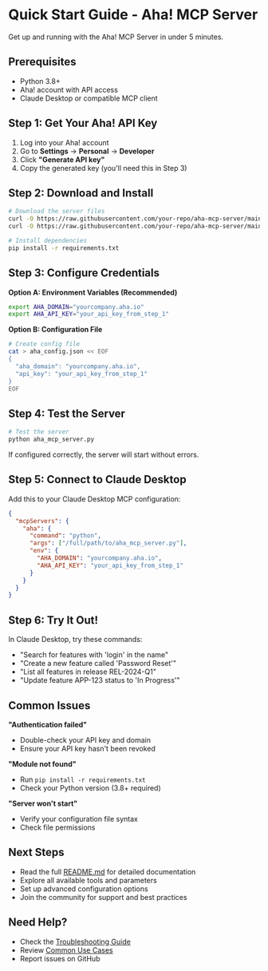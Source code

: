 # Quick Start Guide - Aha! MCP Server

Get up and running with the Aha! MCP Server in under 5 minutes.

## Prerequisites

- Python 3.8+
- Aha! account with API access
- Claude Desktop or compatible MCP client

## Step 1: Get Your Aha! API Key

1. Log into your Aha! account
2. Go to **Settings** → **Personal** → **Developer**
3. Click **"Generate API key"**
4. Copy the generated key (you'll need this in Step 3)

## Step 2: Download and Install

```bash
# Download the server files
curl -O https://raw.githubusercontent.com/your-repo/aha-mcp-server/main/aha_mcp_server.py
curl -O https://raw.githubusercontent.com/your-repo/aha-mcp-server/main/requirements.txt

# Install dependencies
pip install -r requirements.txt
```

## Step 3: Configure Credentials

**Option A: Environment Variables (Recommended)**
```bash
export AHA_DOMAIN="yourcompany.aha.io"
export AHA_API_KEY="your_api_key_from_step_1"
```

**Option B: Configuration File**
```bash
# Create config file
cat > aha_config.json << EOF
{
  "aha_domain": "yourcompany.aha.io",
  "api_key": "your_api_key_from_step_1"
}
EOF
```

## Step 4: Test the Server

```bash
# Test the server
python aha_mcp_server.py
```

If configured correctly, the server will start without errors.

## Step 5: Connect to Claude Desktop

Add this to your Claude Desktop MCP configuration:

```json
{
  "mcpServers": {
    "aha": {
      "command": "python",
      "args": ["/full/path/to/aha_mcp_server.py"],
      "env": {
        "AHA_DOMAIN": "yourcompany.aha.io",
        "AHA_API_KEY": "your_api_key_from_step_1"
      }
    }
  }
}
```

## Step 6: Try It Out!

In Claude Desktop, try these commands:

- "Search for features with 'login' in the name"
- "Create a new feature called 'Password Reset'"
- "List all features in release REL-2024-Q1"
- "Update feature APP-123 status to 'In Progress'"

## Common Issues

**"Authentication failed"**
- Double-check your API key and domain
- Ensure your API key hasn't been revoked

**"Module not found"**
- Run `pip install -r requirements.txt`
- Check your Python version (3.8+ required)

**"Server won't start"**
- Verify your configuration file syntax
- Check file permissions

## Next Steps

- Read the full [README.md](README.md) for detailed documentation
- Explore all available tools and parameters
- Set up advanced configuration options
- Join the community for support and best practices

## Need Help?

- Check the [Troubleshooting Guide](README.md#troubleshooting-guide)
- Review [Common Use Cases](README.md#common-use-cases)
- Report issues on GitHub

